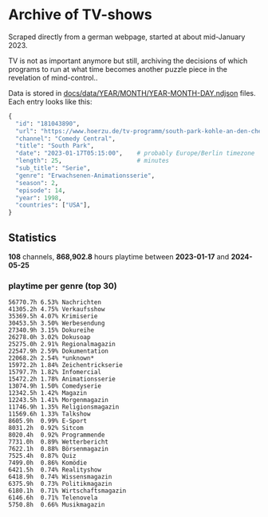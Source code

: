 # Archive of TV-shows

Scraped directly from a german webpage, started at about mid-January 2023.

TV is not as important anymore but still, archiving the decisions of which programs to run at what time
becomes another puzzle piece in the revelation of mind-control.. 

Data is stored in [docs/data/YEAR/MONTH/YEAR-MONTH-DAY.ndjson](docs/data/) files. 
Each entry looks like this:

```python
{
  "id": "181043890", 
  "url": "https://www.hoerzu.de/tv-programm/south-park-kohle-an-den-chefkoch/bid_181043890/", 
  "channel": "Comedy Central", 
  "title": "South Park", 
  "date": "2023-01-17T05:15:00",    # probably Europe/Berlin timezone 
  "length": 25,                     # minutes 
  "sub_title": "Serie", 
  "genre": "Erwachsenen-Animationsserie", 
  "season": 2, 
  "episode": 14, 
  "year": 1998, 
  "countries": ["USA"],
}
```

## Statistics

**108** channels, **868,902.8** hours playtime between **2023-01-17** and **2024-05-25**


### playtime per genre (top 30)

    56770.7h 6.53% Nachrichten
    41305.2h 4.75% Verkaufsshow
    35369.5h 4.07% Krimiserie
    30453.5h 3.50% Werbesendung
    27340.9h 3.15% Dokureihe
    26278.0h 3.02% Dokusoap
    25275.0h 2.91% Regionalmagazin
    22547.9h 2.59% Dokumentation
    22068.2h 2.54% *unknown*
    15972.2h 1.84% Zeichentrickserie
    15797.7h 1.82% Infomercial
    15472.2h 1.78% Animationsserie
    13074.9h 1.50% Comedyserie
    12342.5h 1.42% Magazin
    12243.5h 1.41% Morgenmagazin
    11746.9h 1.35% Religionsmagazin
    11569.6h 1.33% Talkshow
    8605.9h  0.99% E-Sport
    8031.2h  0.92% Sitcom
    8020.4h  0.92% Programmende
    7731.0h  0.89% Wetterbericht
    7622.1h  0.88% Börsenmagazin
    7525.4h  0.87% Quiz
    7499.0h  0.86% Komödie
    6421.5h  0.74% Realityshow
    6418.9h  0.74% Wissensmagazin
    6375.9h  0.73% Politikmagazin
    6180.1h  0.71% Wirtschaftsmagazin
    6146.6h  0.71% Telenovela
    5750.8h  0.66% Musikmagazin
